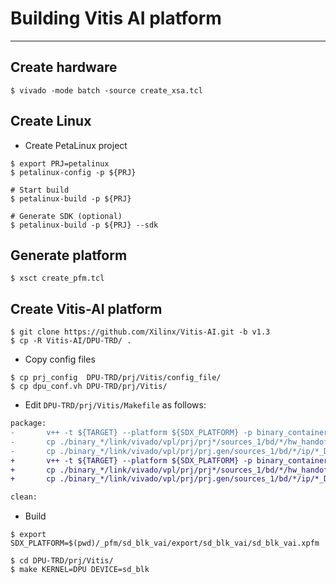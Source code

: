 # Building Vitis AI platform

***

## Create hardware

```shell-session
$ vivado -mode batch -source create_xsa.tcl
```

## Create Linux

- Create PetaLinux project

```shell-session
$ export PRJ=petalinux
$ petalinux-config -p ${PRJ}

# Start build
$ petalinux-build -p ${PRJ}

# Generate SDK (optional)
$ petalinux-build -p ${PRJ} --sdk
```

## Generate platform

```shell-session
$ xsct create_pfm.tcl
```

## Create Vitis-AI platform

```shell-session
$ git clone https://github.com/Xilinx/Vitis-AI.git -b v1.3
$ cp -R Vitis-AI/DPU-TRD/ . 
```

- Copy config files

```shell-session
$ cp prj_config  DPU-TRD/prj/Vitis/config_file/
$ cp dpu_conf.vh DPU-TRD/prj/Vitis/
```

- Edit ``DPU-TRD/prj/Vitis/Makefile`` as follows:

```diff
package:
-       v++ -t ${TARGET} --platform ${SDX_PLATFORM} -p binary_container_1/dpu.xclbin  -o dpu.xclbin --package.out_dir binary_container_1 --package.rootfs $(EDGE_COMMON_SW)/rootfs.ext4 --package.sd_file $(EDGE_COMMON_SW)/Image 
-       cp ./binary_*/link/vivado/vpl/prj/prj*/sources_1/bd/*/hw_handoff/*.hwh ./binary_*/sd_card
-       cp ./binary_*/link/vivado/vpl/prj/prj.gen/sources_1/bd/*/ip/*_DPUCZDX8G_1_0/arch.json ./binary_*/sd_card
+       v++ -t ${TARGET} --platform ${SDX_PLATFORM} -p binary_container_1/dpu.xclbin  -o dpu.xclbin --package.no_image
+       cp ./binary_*/link/vivado/vpl/prj/prj*/sources_1/bd/*/hw_handoff/*.hwh ./sd_card
+       cp ./binary_*/link/vivado/vpl/prj/prj.gen/sources_1/bd/*/ip/*_DPUCZDX8G_1_0/arch.json ./sd_card

clean:
```

- Build

```shell-session
$ export SDX_PLATFORM=$(pwd)/_pfm/sd_blk_vai/export/sd_blk_vai/sd_blk_vai.xpfm

$ cd DPU-TRD/prj/Vitis/
$ make KERNEL=DPU DEVICE=sd_blk
```

